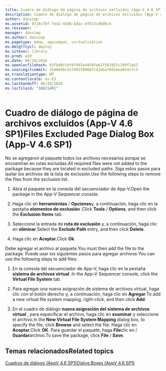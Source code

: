 ```yaml
---
title: Cuadro de diálogo de página de archivos excluidos (App-V 4.6 SP1)
description: Cuadro de diálogo de página de archivos excluidos (App-V 4.6 SP1)
author: dansimp
ms.assetid: 9718c7bf-7ed2-44d8-bdac-df013cd0d6c6
ms.reviewer: ''
manager: dansimp
ms.author: dansimp
ms.pagetype: mdop, appcompat, virtualization
ms.mktglfcycl: deploy
ms.sitesec: library
ms.prod: w10
ms.date: 06/16/2016
ms.openlocfilehash: 63fbd0fcbf0f407e44f0fa61f581057c299f1ab2
ms.sourcegitcommit: 354664bc527d93f80687cd2eba70d1eea024c7c3
ms.translationtype: MT
ms.contentlocale: es-ES
ms.lasthandoff: 06/26/2020
ms.locfileid: "10821491"
---
```

# <span data-ttu-id="0595c-103">Cuadro de diálogo de página de archivos excluidos (App-V 4.6 SP1)</span><span class="sxs-lookup"><span data-stu-id="0595c-103">Files Excluded Page Dialog Box (App-V 4.6 SP1)</span></span>


<span data-ttu-id="0595c-104">No se agregaron al paquete todos los archivos necesarios porque se encuentran en rutas excluidas.</span><span class="sxs-lookup"><span data-stu-id="0595c-104">All required files were not added to the package because they are located in excluded paths.</span></span> <span data-ttu-id="0595c-105">Siga estos pasos para quitar los archivos de la lista de exclusión.</span><span class="sxs-lookup"><span data-stu-id="0595c-105">Use the following steps to remove the files from the exclusion list.</span></span>

1.  <span data-ttu-id="0595c-106">Abra el paquete en la consola del secuenciador de App-V.</span><span class="sxs-lookup"><span data-stu-id="0595c-106">Open the package in the App-V Sequencer console.</span></span>

2.  <span data-ttu-id="0595c-107">Haga clic en **herramientas**  /  **Opciones**y, a continuación, haga clic en la pestaña **elementos de exclusión** .</span><span class="sxs-lookup"><span data-stu-id="0595c-107">Click **Tools** / **Options**, and then click the **Exclusion Items** tab.</span></span>

3.  <span data-ttu-id="0595c-108">Seleccione la entrada de **ruta de exclusión** y, a continuación, haga clic en **eliminar**.</span><span class="sxs-lookup"><span data-stu-id="0595c-108">Select the **Exclude Path** entry, and then click **Delete**.</span></span>

4.  <span data-ttu-id="0595c-109">Haga clic en **Aceptar**.</span><span class="sxs-lookup"><span data-stu-id="0595c-109">Click **Ok**.</span></span>

<span data-ttu-id="0595c-110">Debe agregar el archivo al paquete.</span><span class="sxs-lookup"><span data-stu-id="0595c-110">You must then add the file to the package.</span></span> <span data-ttu-id="0595c-111">Puede usar los siguientes pasos para agregar archivos:</span><span class="sxs-lookup"><span data-stu-id="0595c-111">You can use the following steps to add files:</span></span>

1.  <span data-ttu-id="0595c-112">En la consola del secuenciador de App-V, haga clic en la pestaña **sistema de archivos virtual** .</span><span class="sxs-lookup"><span data-stu-id="0595c-112">In the App-V Sequencer console, click the **Virtual File System** tab.</span></span>

2.  <span data-ttu-id="0595c-113">Para agregar una nueva asignación de sistema de archivos virtual, haga clic con el botón derecho y, a continuación, haga clic en **Agregar**.</span><span class="sxs-lookup"><span data-stu-id="0595c-113">To add a new virtual file system mapping, right-click, and then click **Add**.</span></span>

3.  <span data-ttu-id="0595c-114">En el cuadro de diálogo **nueva asignación del sistema de archivos virtual** , para especificar el archivo, haga clic en **examinar** y seleccione el archivo.</span><span class="sxs-lookup"><span data-stu-id="0595c-114">In the **New Virtual File System Mapping** dialog box, to specify the file, click **Browse** and select the file.</span></span> <span data-ttu-id="0595c-115">Haga clic en **Aceptar**.</span><span class="sxs-lookup"><span data-stu-id="0595c-115">Click **OK**.</span></span> <span data-ttu-id="0595c-116">Para guardar el paquete, haga **File**clic en  /  **Guardar**archivo.</span><span class="sxs-lookup"><span data-stu-id="0595c-116">To save the package, click **File** / **Save**.</span></span>

## <span data-ttu-id="0595c-117">Temas relacionados</span><span class="sxs-lookup"><span data-stu-id="0595c-117">Related topics</span></span>


[<span data-ttu-id="0595c-118">Cuadros de diálogo (AppV 4.6 SP1)</span><span class="sxs-lookup"><span data-stu-id="0595c-118">Dialog Boxes (AppV 4.6 SP1)</span></span>](dialog-boxes--appv-46-sp1-.md)

 

 





